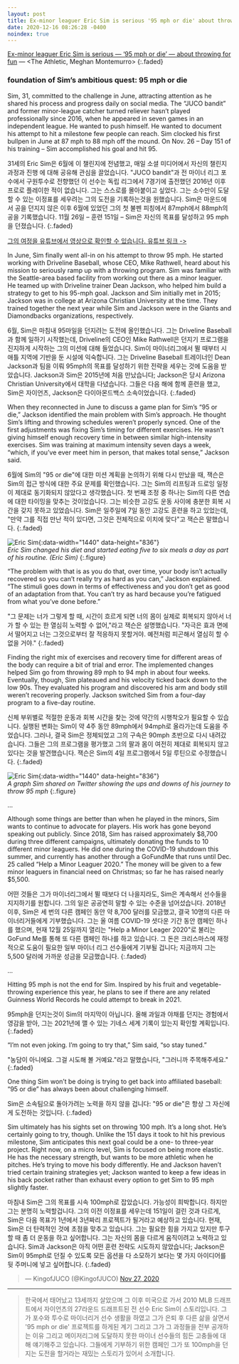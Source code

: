 ```yaml
---
layout: post
title: Ex-minor leaguer Eric Sim is serious '95 mph or die' about throwing for fun
date: 2020-12-16 08:26:28 -0400
noindex: true
---
```


[Ex-minor leaguer Eric Sim is serious — ‘95 mph or die’ — about throwing for fun](https://theathletic.com/2259610/2020/12/16/eric-sim-pitching-program/) &mdash; <The Athletic, Meghan Montemurro>
{:.faded}

### foundation of Sim’s ambitious quest: 95 mph or die

Sim, 31, committed to the challenge in June, attracting attention as he shared his process and progress daily on social media. The “JUCO bandit” and former minor-league catcher turned reliever hasn’t played professionally since 2016, when he appeared in seven games in an independent league. He wanted to push himself. He wanted to document his attempt to hit a milestone few people can reach. Sim clocked his first bullpen in June at 87 mph to 88 mph off the mound. On Nov. 26 – Day 151 of his training – Sim accomplished his goal and hit 95.

31세의 Eric Sim은 6월에 이 챌린지에 전념했고, 매일 소셜 미디어에서 자신의 챌린지 과정과 진행 에 대해 공유해 관심을 끌었습니다. "JUCO bandit"과 전 마이너 리그 포수에서 구원투수로 전향했던 이 선수는 독립 리그에서 7경기에 출전했던 2016년 이후 프로로 플레이한 적이 없습니다. 그는 스스로를 몰아붙이고 싶었다. 그는 소수만이 도달할 수 있는 이정표를 세우려는 그의 도전을 기록하는것을 원했습니다. Sim은 마운드에서 공을 던지지 않은 이후 6월에 있었던 그의 첫 불펜 피칭에서 87mph에서 88mph의 공을 기록했습니다. 11월 26일 – 훈련 151일 – Sim은 자신의 목표를 달성하고 95 mph을 던졌습니다.
{:.faded}

[그의 여정을 유튜브에서 영상으로 확인할 수 있습니다. 유튜브 링크 ->](https://www.youtube.com/channel/UCHz1mj7RcZu7Wlj0iHeG19w)

In June, Sim finally went all-in on his attempt to throw 95 mph. He started working with Driveline Baseball, whose CEO, Mike Rathwell, heard about his mission to seriously ramp up with a throwing program. Sim was familiar with the Seattle-area based facility from working out there as a minor leaguer. He teamed up with Driveline trainer Dean Jackson, who helped him build a strategy to get to his 95-mph goal. Jackson and Sim initially met in 2015; Jackson was in college at Arizona Christian University at the time. They trained together the next year while Sim and Jackson were in the Giants and Diamondbacks organizations, respectively.

6월, Sim은 마침내 95마일을 던지려는 도전에 올인했습니다. 그는 Driveline Baseball과 함께 일하기 시작했는데, Driveline의 CEO인 Mike Rathwell은 던지기 프로그램을 진지하게 시작하는 그의 미션에 대해 들었습니다. Sim이 마이너리그에서 뛸 때부터 시애틀 지역에 기반을 둔 시설에 익숙합니다. 그는 Driveline Baseball 트레이너인 Dean Jackson과 팀을 이뤄 95mph의 목표를 달성하기 위한 전략을 세우는 것에 도움을 받았습니다. Jackson과 Sim은 2015년에 처음 만났습니다; Jackson은 당시 Arizona Christian University에서 대학을 다녔습니다. 그들은 다음 해에 함께 훈련을 했고, Sim은 자이언츠, Jackson은 다이아몬드백스 소속이었습니다.
{:.faded}

When they reconnected in June to discuss a game plan for Sim’s “95 or die,” Jackson identified the main problem with Sim’s approach. He thought Sim’s lifting and throwing schedules weren’t properly synced. One of the first adjustments was fixing Sim’s timing for different exercises. He wasn’t giving himself enough recovery time in between similar high-intensity exercises. Sim was training at maximum intensity seven days a week, “which, if you’ve ever meet him in person, that makes total sense,” Jackson said.

6월에 Sim의 "95 or die"에 대한 미션 계획을 논의하기 위해 다시 만났을 때, 잭슨은 Sim의 접근 방식에 대한 주요 문제를 확인했습니다. 그는 Sim의 리프팅과 드로잉 일정이 제대로 동기화되지 않았다고 생각했습니다. 첫 번째 조정 중 하나는 Sim의 다른 연습에 대한 타이밍을 맞추는 것이었습니다. 그는 비슷한 고강도 운동 사이에 충분한 회복 시간을 갖지 못하고 있었습니다. Sim은 일주일에 7일 동안 고강도 훈련을 하고 있었는데, "만약 그를 직접 만난 적이 있다면, 그것은 전체적으로 이치에 맞다"고 잭슨은 말했습니다.
{:.faded}

![Eric Sim](https://cdn.theathletic.com/app/uploads/2020/12/15131016/Image-from-iOS-31.jpg){:data-width="1440" data-height="836"}   
*Eric Sim changed his diet and started eating five to six meals a day as part of his routine. (Eric Sim)*
{:.figure}


“The problem with that is as you do that, over time, your body isn’t actually recovered so you can’t really try as hard as you can,” Jackson explained. “The stimuli goes down in terms of effectiveness and you don’t get as good of an adaptation from that. You can’t try as hard because you’re fatigued from what you’ve done before.”

"그 문제는 너가 그렇게 할 때, 시간이 흐르게 되면 너의 몸이 실제로 회복되지 않아서 너가 할 수 있는 한 열심히 노력할 수 없어,"라고 잭슨은 설명했습니다. "자극은 효과 면에서 떨어지고 너는 그것으로부터 잘 적응하지 못할거야. 예전처럼 피곤해서 열심히 할 수 없을 거야."
{:.faded}

Finding the right mix of exercises and recovery time for different areas of the body can require a bit of trial and error. The implemented changes helped Sim go from throwing 89 mph to 94 mph in about four weeks. Eventually, though, Sim plateaued and his velocity ticked back down to the low 90s. They evaluated his program and discovered his arm and body still weren’t recovering properly. Jackson switched Sim from a four-day program to a five-day routine.

신체 부위별로 적절한 운동과 회복 시간을 찾는 것에 약간의 시행착오가 필요할 수 있습니다. 실행된 변화는 Sim이 약 4주 동안 89mph에서 94mph로 올라가는데 도움을 주었습니다. 그러나, 결국 Sim은 정체되었고 그의 구속은 90mph 초반으로 다시 내려갔습니다. 그들은 그의 프로그램을 평가했고 그의 팔과 몸이 여전히 제대로 회복되지 않고 있다는 것을 발견했습니다. 잭슨은 Sim의 4일 프로그램에서 5일 루틴으로 수정했습니다.
{:.faded}

![Eric Sim](https://cdn.theathletic.com/app/uploads/2020/12/15165424/95-or-die.png){:data-width="1440" data-height="836"}   
*A graph Sim shared on Twitter showing the ups and downs of his journey to throw 95 mph*
{:.figure}

...

Although some things are better than when he played in the minors, Sim wants to continue to advocate for players. His work has gone beyond speaking out publicly. Since 2018, Sim has raised approximately $8,700 during three different campaigns, ultimately donating the funds to 10 different minor leaguers. He did one during the COVID-19 shutdown this summer, and currently has another through a GoFundMe that runs until Dec. 25 called “Help a Minor Leaguer 2020.” The money will be given to a few minor leaguers in financial need on Christmas; so far he has raised nearly $5,500.

어떤 것들은 그가 마이너리그에서 뛸 때보다 더 나을지라도, Sim은 계속해서 선수들을 지지하기를 원합니다. 그의 일은 공공연히 말할 수 있는 수준을 넘어섰습니다. 2018년 이후, Sim은 세 번의 다른 캠페인 동안 약 8,700 달러를 모금했고, 결국 10명의 다른 마이너리거들에게 기부했습니다. 그는 올 여름 COVID-19 셧다운 기간 동안 캠페인 하나를 했으며, 현재 12월 25일까지 열리는 "Help a Minor Leager 2020"로 불리는 GoFund Me를 통해 또 다른 캠페인 하나를 하고 있습니다. 그 돈은 크리스마스에 재정적으로 도움이 필요한 일부 마이너 리그 선수들에게 기부될 겁니다; 지금까지 그는 5,500 달러에 가까운 성금을 모금했습니다.
{:.faded}

...

Hitting 95 mph is not the end for Sim. Inspired by his fruit and vegetable-throwing experience this year, he plans to see if there are any related Guinness World Records he could attempt to break in 2021.

95mph을 던지는것이 Sim의 마지막이 아닙니다. 올해 과일과 야채를 던지는 경험에서 영감을 받아, 그는 2021년에 깰 수 있는 기네스 세계 기록이 있는지 확인할 계획입니다.
{:.faded}

“I’m not even joking. I’m going to try that,” Sim said, “so stay tuned.”

"농담이 아니에요. 그걸 시도해 볼 거예요."라고 말했습니다, "그러니까 주목해주세요."
{:.faded}

One thing Sim won’t be doing is trying to get back into affiliated baseball: “95 or die” has always been about challenging himself.

Sim은 소속팀으로 돌아가려는 노력을 하지 않을 겁니다: "95 or die"은 항상 그 자신에게 도전하는 것입니다.
{:.faded}

Sim ultimately has his sights set on throwing 100 mph. It’s a long shot. He’s certainly going to try, though. Unlike the 151 days it took to hit his previous milestone, Sim anticipates this next goal could be a one- to three-year project. Right now, on a micro level, Sim is focused on being more elastic. He has the necessary strength, but wants to be more athletic when he pitches. He’s trying to move his body differently. He and Jackson haven’t tried certain training strategies yet; Jackson wanted to keep a few ideas in his back pocket rather than exhaust every option to get Sim to 95 mph slightly faster.

마침내 Sim은 그의 목표를 시속 100mph로 잡았습니다. 가능성이 희박합니다. 하지만 그는 분명히 노력할겁니다. 그의 이전 이정표를 세우는데 151일이 걸린 것과 다르게, Sim은 다음 목표가 1년에서 3년짜리 프로젝트가 될거라고 예상하고 있습니다. 현재, Sim은 더 탄력적인 것에 초점을 맞추고 있습니다. 그는 필요한 힘을 가지고 있지만 투구할 때 좀 더 운동을 하고 싶어합니다. 그는 자신의 몸을 다르게 움직이려고 노력하고 있습니다. Sim과 Jackson은 아직 어떤 훈련 전략도 시도하지 않았습니다; Jackson은 Sim이 95mph로 던질 수 있도록 모든 옵션을 다 소모하기 보다는 몇 가지 아이디어를 뒷 주머니에 넣고 싶어합니다.
{:.faded}

<script async src="//platform.twitter.com/widgets.js" charset="utf-8"></script>
<blockquote class="twitter-tweet" data-lang="en">
  &mdash; KingofJUCO (@KingofJUCO)
  <a href="https://twitter.com/KingofJUCO/status/1332120146614255616">Nov 27, 2020</a>
</blockquote>

---

> 한국에서 태어났고 13세까지 살았으며 그 이후 미국으로 가서 2010 MLB 드래프트에서 자이언츠의 27라운드 드래프트된 전 선수 Eric Sim이 스토리입니다. 그가 포수와 투수로 마이너리거 선수 생활을 하였고 그가 은퇴 후 다른 삶을 살면서 '95 mph or die' 프로젝트를 하게된 계기 그리고 그가 그 과정들을 전부 공개하는 이유 그리고 메이저리그에 도달하지 못한 마이너 선수들의 힘든 고충들에 대해 얘기해주고 있습니다. 그들에게 기부하기 위한 캠페인 그가 또 100mph을 던지는 도전을 할거라는 재밌는 스토리가 있어서 소개합니다.
